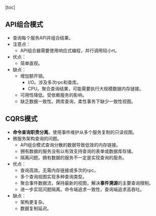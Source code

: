 [toc]
## API组合模式 ##
- 查询每个服务API并组合结果。
- 注意点：
  - API组合器需要使用响应式编程，并行调用较小rt。
- 优点：
  - 简单直观。
- 缺点：
  - 增加额开销。
    - I/O。涉及多次rpc和查库。
    - CPU。聚合查询结果，可能需要执行大规模数据内存链接。
  - 可用性降低。受依赖服务的影响。
  - 缺乏数据一致性。跨库查询，柔性事务下缺少一致性视图。

## CQRS模式 ##
- **命令查询职责分离**。使用事件维护从多个服务复制的只读视图。
- 微服务架构查询的问题。
  - API组合模式查询分散的数据导致低效的内存链接。
  - 拥有数据的服务没有以有效支持查询的表单或数据库存储。
  - 隔离问题。拥有数据的服务不一定是实现查询的服务。
- 优点：
  - 查询高效。无需内存链接或多次的rpc。
  - 多个查询视图实现多种查询类型。
  - 聚合事件数据流，保持最新的视图，解决**事件溯源**的主要查询限制。
  - 进一步实现问题隔离。命令端追求一致性，查询端追求高吞吐。
- 缺点：
  - 架构更复杂。
  - 数据复制延迟。